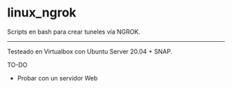 # linux_ngrok

Scripts en bash para crear tuneles vía NGROK.

---
Testeado en Virtualbox con Ubuntu Server 20.04 + SNAP.

TO-DO
- Probar con un servidor Web
